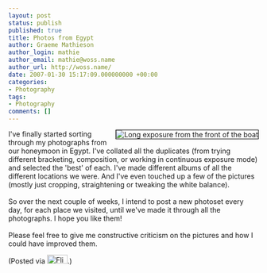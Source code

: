 ```yaml
---
layout: post
status: publish
published: true
title: Photos from Egypt
author: Graeme Mathieson
author_login: mathie
author_email: mathie@woss.name
author_url: http://woss.name/
date: 2007-01-30 15:17:09.000000000 +00:00
categories:
- Photography
tags:
- Photography
comments: []
---
```

<a href="http://www.flickr.com/photos/mathie/374460546/" title="Long exposure from the front of the boat"><img src="http://farm1.static.flickr.com/164/374460546_b6ec73eb4b_m.jpg" alt="Long exposure from the front of the boat" class="alignright" style="border: solid 1px #000000; float: right;" /></a>I've finally started sorting through my photographs from our honeymoon in Egypt.  I've collated all the duplicates (from trying different bracketing, composition, or working in continuous exposure mode) and selected the 'best' of each.  I've made different albums of all the different locations we were.  And I've even touched up a few of the pictures (mostly just cropping, straightening or tweaking the white balance).<br />
<br />
So over the next couple of weeks, I intend to post a new photoset every day, for each place we visited, until we've made it through all the photographs.  I hope you like them!<br />
<br />
Please feel free to give me constructive criticism on the pictures and how I could have improved them.

(Posted via <a href="http://www.flickr.com/"><img alt="Flickr" src="http://www.flickr.com/images/flickr_logo_blog.gif" height="18" width="41" /></a>.)
